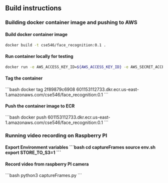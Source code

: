 <h2>Build instructions</h2>

<h3>Building docker container image and pushing to AWS</h3>

<h4>Build docker container image</h4>

```bash
docker build -t cse546/face_recognition:0.1 .
```

<h4>Run container locally for testing</h4>

```bash
docker run -e AWS_ACCESS_KEY_ID=${AWS_ACCESS_KEY_ID} -e AWS_SECRET_ACCESS_KEY=${AWS_SECRET_ACCESS_KEY} -e AWS_DEFAULT_REGION=us-east-1 --env-file=src/captureFrames/mq.env -p 9000:8080 cse546/face_recognition:0.1
```

<h4>Tag the container</h4>
```bash
docker tag 2f89879c6908 601153112733.dkr.ecr.us-east-1.amazonaws.com/cse546/face_recognition:0.1
```

<h4>Push the container image to ECR</h4>
```bash
docker push 601153112733.dkr.ecr.us-east-1.amazonaws.com/cse546/face_recognition:0.1
```

<h3>Running video recording on Raspberry PI</h3>

<h4>Export Environment variables
```bash
cd captureFrames
source env.sh
export STORE_TO_S3=1
```

<h4>Record video from raspberry PI camera</h4>
```bash
python3 captureFrames.py
```
